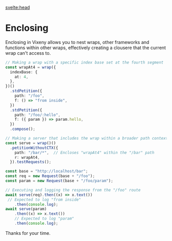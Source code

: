 
<script>
  import FancyLink from '$lib/components/FancyLink.svelte';
</script>

<svelte:head>

<title>Extending - Vixeny</title>
<meta name="description" content="Adding elements together" />
</svelte:head>


# Enclosing

Enclosing in Vixeny allows you to nest wraps, other frameworks  and functions within other wraps, effectively creating a clousere that the current wrap can't access to.

```ts
// Making a wrap with a specific index base set at the fourth segment
const wrapAt4 = wrap({
  indexBase: {
    at: 4,  
  },
})()
  .stdPetition({
    path: "/foo",
    f: () => "from inside", 
  })
  .stdPetition({
    path: "/foo/:hello",
    f: ({ param }) => param.hello,  
  })
  .compose();

// Making a server that includes the wrap within a broader path context
const serve = wrap()()
  .petitionWithoutCTX({
    path: "/bar/*",  // Encloses "wrapAt4" within the "/bar" path
    r: wrapAt4,
  }).testRequests();

const base = "http://localhost/bar";
const req = new Request(base + "/foo");       
const param = new Request(base + "/foo/param");

// Executing and logging the response from the "/foo" route
await serve(req).then((x) => x.text())
 // Expected to log "from inside"
    .then(console.log);
await serve(param)
    .then((x) => x.text())
    // Expected to log "param"
    .then(console.log); 
```

Thanks for your time.
